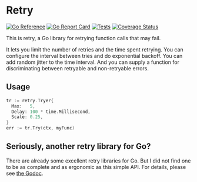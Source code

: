 # Retry

[![Go Reference](https://pkg.go.dev/badge/github.com/bobg/retry.svg)](https://pkg.go.dev/github.com/bobg/retry)
[![Go Report Card](https://goreportcard.com/badge/github.com/bobg/retry)](https://goreportcard.com/report/github.com/bobg/retry)
[![Tests](https://github.com/bobg/retry/actions/workflows/go.yml/badge.svg)](https://github.com/bobg/retry/actions/workflows/go.yml)
[![Coverage Status](https://coveralls.io/repos/github/bobg/retry/badge.svg?branch=main)](https://coveralls.io/github/bobg/retry?branch=main)

This is retry,
a Go library for retrying function calls that may fail.

It lets you limit the number of retries and the time spent retrying.
You can configure the interval between tries and do exponential backoff.
You can add random jitter to the time interval.
And you can supply a function for discriminating between retryable and non-retryable errors.

## Usage

```go
tr := retry.Tryer{
  Max:   5,
  Delay: 100 * time.Millisecond,
  Scale: 0.25,
}
err := tr.Try(ctx, myFunc)
```

## Seriously, another retry library for Go?

There are already some excellent retry libraries for Go.
But I did not find one to be as complete and as ergonomic as this simple API.
For details, please see [the Godoc](https://pkg.go.dev/github.com/bobg/retry).
